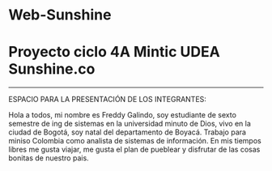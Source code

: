# Web-Sunshine
# Proyecto ciclo 4A Mintic UDEA Sunshine.co

------------------------------------------------------------------------------------------------------------------------

ESPACIO PARA LA PRESENTACIÓN DE LOS INTEGRANTES:

Hola a todos, mi nombre es Freddy Galindo, soy estudiante de sexto semestre de ing de sistemas en la universidad minuto de Dios, vivo en 
la ciudad de Bogotá, soy natal del departamento de Boyacá. Trabajo para miniso Colombia como analista de sistemas  de 
información. En mis tiempos libres me gusta viajar, me gusta el plan de pueblear y disfrutar de las cosas bonitas de 
nuestro pais. 

